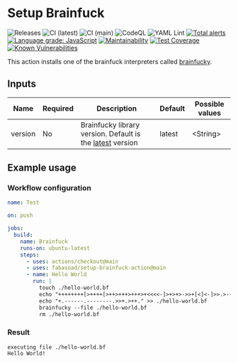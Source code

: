 # Setup Brainfuck

![Releases](https://img.shields.io/github/v/release/fabasoad/setup-brainfuck-action?include_prereleases) ![CI (latest)](https://github.com/fabasoad/setup-brainfuck-action/workflows/CI%20(latest)/badge.svg) ![CI (main)](https://github.com/fabasoad/setup-brainfuck-action/workflows/CI%20(main)/badge.svg) ![CodeQL](https://github.com/fabasoad/setup-brainfuck-action/workflows/CodeQL/badge.svg) ![YAML Lint](https://github.com/fabasoad/setup-brainfuck-action/workflows/YAML%20Lint/badge.svg) [![Total alerts](https://img.shields.io/lgtm/alerts/g/fabasoad/setup-brainfuck-action.svg?logo=lgtm&logoWidth=18)](https://lgtm.com/projects/g/fabasoad/setup-brainfuck-action/alerts/) [![Language grade: JavaScript](https://img.shields.io/lgtm/grade/javascript/g/fabasoad/setup-brainfuck-action.svg?logo=lgtm&logoWidth=18)](https://lgtm.com/projects/g/fabasoad/setup-brainfuck-action/context:javascript) [![Maintainability](https://api.codeclimate.com/v1/badges/a65b7469f96f9a2bfdca/maintainability)](https://codeclimate.com/github/fabasoad/setup-brainfuck-action/maintainability) [![Test Coverage](https://api.codeclimate.com/v1/badges/a65b7469f96f9a2bfdca/test_coverage)](https://codeclimate.com/github/fabasoad/setup-brainfuck-action/test_coverage) [![Known Vulnerabilities](https://snyk.io/test/github/fabasoad/setup-brainfuck-action/badge.svg?targetFile=package.json)](https://snyk.io/test/github/fabasoad/setup-brainfuck-action?targetFile=package.json)

This action installs one of the brainfuck interpreters called [brainfucky](https://pypi.org/project/brainfucky/).

## Inputs

| Name    | Required | Description                                                                                       | Default | Possible values |
|---------|----------|---------------------------------------------------------------------------------------------------|---------|-----------------|
| version | No       | Brainfucky library version. Default is the [latest](https://pypi.org/project/brainfucky/) version | latest  | &lt;String&gt;  |

## Example usage

### Workflow configuration

```yaml
name: Test

on: push

jobs:
  build:
    name: Brainfuck
    runs-on: ubuntu-latest
    steps:
      - uses: actions/checkout@main
      - uses: fabasoad/setup-brainfuck-action@main
      - name: Hello World
        run: |
          touch ./hello-world.bf
          echo "++++++++[>++++[>++>+++>+++>+<<<<-]>+>+>->>+[<]<-]>>.>---.+++++++..+++.>>.<-.<.++" > ./hello-world.bf
          echo "+.------.--------.>>+.>++." >> ./hello-world.bf
          brainfucky --file ./hello-world.bf
          rm ./hello-world.bf

```

### Result

```shell
executing file ./hello-world.bf
Hello World!
```
